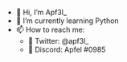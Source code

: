 - 👋 Hi, I’m Apf3l_
- 🌱 I’m currently learning Python
- 📫 How to reach me:
    - 🐤 Twitter: @apf3l_
    - 👾 Discord: Apfel #0985
